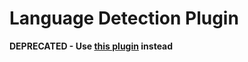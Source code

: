 # Language Detection Plugin

**DEPRECATED - Use [this plugin](https://www.dataiku.com/product/plugins/nlp-preparation/) instead**

